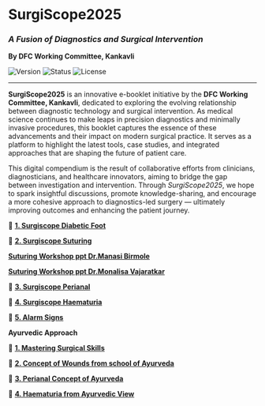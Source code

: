
# SurgiScope2025  
### *A Fusion of Diagnostics and Surgical Intervention*  
**By DFC Working Committee, Kankavli**

![Version](https://img.shields.io/badge/version-1.0-blue.svg)
![Status](https://img.shields.io/badge/status-active-brightgreen)
![License](https://img.shields.io/badge/license-CC%20BY--NC--SA%204.0-lightgrey.svg)

---

**SurgiScope2025** is an innovative e-booklet initiative by the **DFC Working Committee, Kankavli**, dedicated to exploring the evolving relationship between diagnostic technology and surgical intervention. As medical science continues to make leaps in precision diagnostics and minimally invasive procedures, this booklet captures the essence of these advancements and their impact on modern surgical practice. It serves as a platform to highlight the latest tools, case studies, and integrated approaches that are shaping the future of patient care.

This digital compendium is the result of collaborative efforts from clinicians, diagnosticians, and healthcare innovators, aiming to bridge the gap between investigation and intervention. Through *SurgiScope2025*, we hope to spark insightful discussions, promote knowledge-sharing, and encourage a more cohesive approach to diagnostics-led surgery — ultimately improving outcomes and enhancing the patient journey.



📂  **[1. Surgiscope Diabetic Foot](https://github.com/knkworkingcommittee/SurgiScope2025/blob/main/1.%20Surgiscope%20Diabetic%20Foot.pdf)**


📂  **[2. Surgiscope Suturing](https://github.com/knkworkingcommittee/SurgiScope2025/blob/main/2.%20Surgiscope%20Suturing.pdf)**


  **[Suturing Workshop ppt Dr.Manasi Birmole](https://github.com/knkworkingcommittee/SurgiScope2025/blob/main/Suturing%20Workshop%20Manasi.pptx)**
  
  **[Suturing Workshop ppt Dr.Monalisa Vajaratkar](https://github.com/knkworkingcommittee/SurgiScope2025/blob/main/Suturing%20Workshop%20Presentation.pptx)**
  

📂  **[3. Surgiscope Perianal](https://github.com/knkworkingcommittee/SurgiScope2025/blob/main/3.%20Surgoscope%20Perianal.pdf)**


📂  **[4. Surgiscope Haematuria](https://github.com/knkworkingcommittee/SurgiScope2025/blob/main/4.%20Surgiscope%20Hematuria.pdf)**


📂  **[5. Alarm Signs](https://github.com/knkworkingcommittee/SurgiScope2025/blob/main/5.%20Alarm%20Signs.pdf)**



**Ayurvedic Approach**



📂  **[1. Mastering Surgical Skills](https://github.com/knkworkingcommittee/SurgiScope2025/blob/main/1.%20Mastering%20Surgical%20Skills.pdf)**


📂  **[2. Concept of Wounds from school of Ayurveda](https://github.com/knkworkingcommittee/SurgiScope2025/blob/main/2.%20Concepts%20of%20wound%20from%20school%20of%20Ayurveda.pdf)**


📂  **[3. Perianal Concept of Ayurveda](https://github.com/knkworkingcommittee/SurgiScope2025/blob/main/3.%20Perianal%20concepts%20ayurveda.pdf)**


📂  **[4. Haematuria from Ayurvedic View](https://github.com/knkworkingcommittee/SurgiScope2025/blob/main/4.%20Heamaturia%20from%20Ayurvedic%20view.pdf)**

